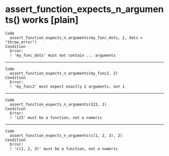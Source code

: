 # assert_function_expects_n_arguments() works [plain]

    Code
      assert_function_expects_n_arguments(my_func_dots, 2, dots = "throw_error")
    Condition
      Error:
      ! 'my_func_dots' must not contain ... arguments

---

    Code
      assert_function_expects_n_arguments(my_func2, 2)
    Condition
      Error:
      ! 'my_func2' must expect exactly 2 arguments, not 1

---

    Code
      assert_function_expects_n_arguments(123, 1)
    Condition
      Error:
      ! '123' must be a function, not a numeric

---

    Code
      assert_function_expects_n_arguments(c(1, 2, 3), 2)
    Condition
      Error:
      ! 'c(1, 2, 3)' must be a function, not a numeric

